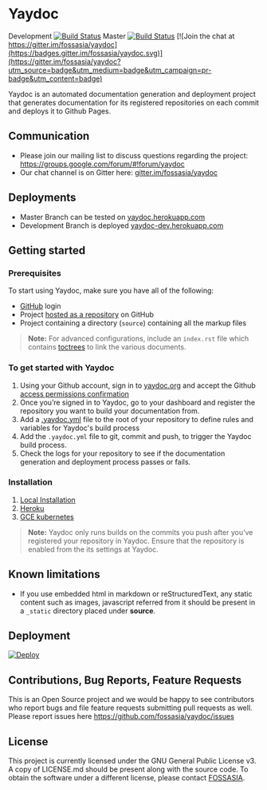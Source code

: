 # Yaydoc
Development [![Build Status](https://travis-ci.org/fossasia/yaydoc.svg?branch=development)](https://travis-ci.org/fossasia/yaydoc)
Master [![Build Status](https://travis-ci.org/fossasia/yaydoc.svg?branch=master)](https://travis-ci.org/fossasia/yaydoc)
[![Join the chat at https://gitter.im/fossasia/yaydoc](https://badges.gitter.im/fossasia/yaydoc.svg)](https://gitter.im/fossasia/yaydoc?utm_source=badge&utm_medium=badge&utm_campaign=pr-badge&utm_content=badge)

Yaydoc is an automated documentation generation and deployment project that generates documentation for its registered repositories on each commit and deploys it to Github Pages.

## Communication
- Please join our mailing list to discuss questions regarding the project: https://groups.google.com/forum/#!forum/yaydoc
- Our chat channel is on Gitter here: [gitter.im/fossasia/yaydoc](http://gitter.im/fossasia/yaydoc)

## Deployments

* Master Branch can be tested on [yaydoc.herokuapp.com](https://yaydoc.herokuapp.com/)
* Development Branch is deployed [yaydoc-dev.herokuapp.com](https://yaydoc.herokuapp.com/)

## Getting started

### Prerequisites
To start using Yaydoc, make sure you have all of the following:
- [GitHub](https://github.com) login
- Project [hosted as a repository](https://help.github.com/categories/importing-your-projects-to-github/) on GitHub
- Project containing a directory (`source`) containing all the markup files

> __Note:__  For advanced configurations, include an `index.rst` file which contains 
[toctrees](http://www.sphinx-doc.org/en/stable/markup/toctree.html) to link the various documents.

### To get started with Yaydoc
1. Using your Github account, sign in to [yaydoc.org](http://yaydoc.org) and accept the Github 
[access permissions confirmation](docs/user_manual/github-oauth-scopes.md)
2. Once you’re signed in to Yaydoc, go to your dashboard and register the repository you want to build your 
documentation from.
3. Add a [.yaydoc.yml](docs/user_manual/yaydoc_configuration.md) file to the root of your repository to define rules and variables for Yaydoc's build process
4. Add the `.yaydoc.yml` file to git, commit and push, to trigger the Yaydoc build process.
5. Check the logs for your repository to see if the documentation generation and deployment process passes or fails.

### Installation

1. [Local Installation](docs/installation/docs.md)
2. [Heroku](docs/installation/heroku.md)
3. [GCE kubernetes](docs/installation/gce-kubernetes.md)
 
> __Note:__ Yaydoc only runs builds on the commits you push after you’ve registered your repository in Yaydoc. Ensure 
that the repository is enabled from the its settings at Yaydoc.

## Known limitations
- If you use embedded html in markdown or reStructuredText, any static content such as images, javascript referred from it should be present in a `_static` directory placed under **source**.

## Deployment
[![Deploy](https://www.herokucdn.com/deploy/button.svg)](https://heroku.com/deploy)

## Contributions, Bug Reports, Feature Requests
This is an Open Source project and we would be happy to see contributors who report bugs and file feature requests 
submitting pull requests as well. Please report issues here https://github.com/fossasia/yaydoc/issues

## License
This project is currently licensed under the GNU General Public License v3. A copy of LICENSE.md should be present 
along with the source code. To obtain the software under a different license, please contact [FOSSASIA](http://blog.fossasia.org/contact/).
